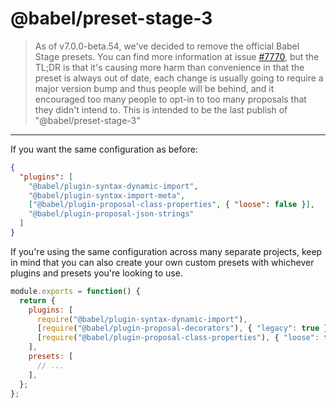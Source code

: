 # @babel/preset-stage-3

> As of v7.0.0-beta.54, we've decided to remove
the official Babel Stage presets. You can find more information
at issue [#7770](https://github.com/babel/babel/issues/7770), but
the TL;DR is that it's causing more harm than convenience in that
the preset is always out of date, each change is usually going to
require a major version bump and thus people will be behind,
and it encouraged too many people to opt-in to too many proposals
that they didn't intend to. This is intended to be the last publish
of "@babel/preset-stage-3"

---

If you want the same configuration as before:

```json
{
  "plugins": [
    "@babel/plugin-syntax-dynamic-import",
    "@babel/plugin-syntax-import-meta",
    ["@babel/plugin-proposal-class-properties", { "loose": false }],
    "@babel/plugin-proposal-json-strings"
  ]
}
```

If you're using the same configuration across many separate projects,
keep in mind that you can also create your own custom presets with
whichever plugins and presets you're looking to use.

```js
module.exports = function() {
  return {
    plugins: [
      require("@babel/plugin-syntax-dynamic-import"),
      [require("@babel/plugin-proposal-decorators"), { "legacy": true }],
      [require("@babel/plugin-proposal-class-properties"), { "loose": false }],
    ],
    presets: [
      // ...
    ],
  };
};
```
